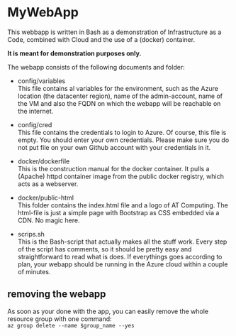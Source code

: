 # MyWebApp

This webbapp is written in Bash as a demonstration of Infrastructure as a Code, combined with Cloud and the use of a (docker) container. 

**It is meant for demonstration purposes only.**

The webapp consists of the following documents and folder:
- config/variables\
This file contains al variables for the environment, such as the Azure location (the datacenter region), name of the admin-account, name of the VM and also the FQDN on which the webapp will be reachable on the internet.

- config/cred\
This file contains the credentials to login to Azure. Of course, this file is empty. You should enter your own credentials. Please make sure you do not put file on your own Github account with your credentials in it.

- docker/dockerfile\
This is the construction manual for the docker container. It pulls a (Apache) httpd container image from the public docker registry, which acts as a webserver.

- docker/public-html\
This folder contains the index.html file and a logo of AT Computing. The html-file is just a simple page with Bootstrap as CSS embedded via a CDN. No magic here.

- scrips.sh\
This is the Bash-script that actually makes all the stuff work. Every step of the script has comments, so it should be pretty easy and straightforward to read what is does. If everythings goes according to plan, your webapp should be running in the Azure cloud within a couple of minutes.

## removing the webapp
As soon as your done with the app, you can easily remove the whole resource group with one command:\
`az group delete --name $group_name --yes`
